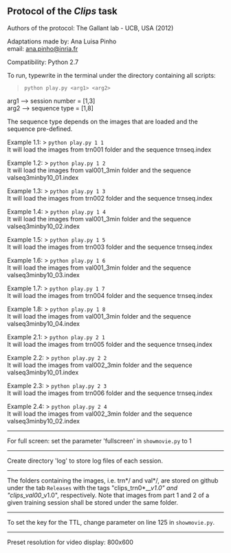 ## Protocol of the *Clips* task

Authors of the protocol: The Gallant lab - UCB, USA (2012)

Adaptations made by: Ana Luisa Pinho   
email: ana.pinho@inria.fr  

Compatibility: Python 2.7  


To run, typewrite in the terminal under the directory containing all scripts:
> `python play.py <arg1> <arg2>`

arg1 --> session number = [1,3]  
arg2 --> sequence type = [1,8]

The sequence type depends on the images that are loaded and the sequence pre-defined.

Example 1.1: > `python play.py 1 1`  
It will load the images from trn001 folder and the sequence trnseq.index

Example 1.2: > `python play.py 1 2`  
It will load the images from val001_3min folder and the sequence valseq3minby10_01.index

Example 1.3: > `python play.py 1 3`  
It will load the images from trn002 folder and the sequence trnseq.index

Example 1.4: > `python play.py 1 4`  
It will load the images from val001_3min folder and the sequence valseq3minby10_02.index

Example 1.5: > `python play.py 1 5`  
It will load the images from trn003 folder and the sequence trnseq.index

Example 1.6: > `python play.py 1 6`  
It will load the images from val001_3min folder and the sequence valseq3minby10_03.index

Example 1.7: > `python play.py 1 7`  
It will load the images from trn004 folder and the sequence trnseq.index

Example 1.8: > `python play.py 1 8`  
It will load the images from val001_3min folder and the sequence valseq3minby10_04.index

Example 2.1: > `python play.py 2 1`  
It will load the images from trn005 folder and the sequence trnseq.index

Example 2.2: > `python play.py 2 2`  
It will load the images from val002_3min folder and the sequence valseq3minby10_01.index

Example 2.3: > `python play.py 2 3`  
It will load the images from trn006 folder and the sequence trnseq.index

Example 2.4: > `python play.py 2 4`  
It will load the images from val002_3min folder and the sequence valseq3minby10_02.index

_________________________________________________________________________________________________

For full screen: set the parameter 'fullscreen' in `showmovie.py` to 1

_________________________________________________________________________________________________

Create directory 'log' to store log files of each session.

_________________________________________________________________________________________________

The folders containing the images, i.e. trn*/ and val*/, are stored on github under the tab `Releases` with the tags "clips\_trn0*\_*\_v1.0" and "clips\_val00*\_v1.0", respectively. Note that images from part 1 and 2 of a given training session shall be stored under the same folder.

_________________________________________________________________________________________________

To set the key for the TTL, change parameter on line 125 in `showmovie.py`.

_________________________________________________________________________________________________

Preset resolution for video display:
800x600
